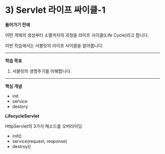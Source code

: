 # 3) Servlet 라이프 싸이클-1

**들어가기 전에**

어떤 객체의 생성부터 소멸까지의 과정을 라이프 사이클(Life Cycle)라고 합니다.

이번 학습에서는 서블릿의 라이프 사이클을 알아봅니다.

---

**학습 목표**

1. 서블릿의 생명주기를 이해합니다.

---

**핵심 개념**

- init
- service
- destory

**LifecycleServlet**

HttpServlet의 3가지 메소드를 오버라이딩

- init()
- service(request, response)
- destroy()